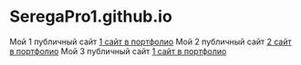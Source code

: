 # SeregaPro1.github.io
Мой 1 публичный сайт
[1 сайт в портфолио](https://seregapro1.github.io/My_site_1/src/index.html "Готов")
Мой 2 публичный сайт
[2 сайт в портфолио](https://seregapro1.github.io/My_site_2/index.html "Готов")
Мой 3 публичный сайт
[1 сайт в портфолио](https://seregapro1.github.io/My_site_3/src/index.html "Не Готов")
